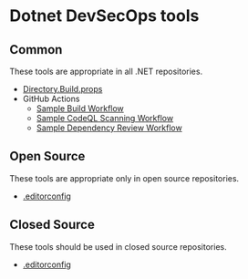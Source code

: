 # Dotnet DevSecOps tools

## Common

These tools are appropriate in all .NET repositories.

* [Directory.Build.props](common/Directory.Build.props)
* GitHub Actions
  * [Sample Build Workflow](common/sample-build-workflow.yml)
  * [Sample CodeQL Scanning Workflow](common/sample-codeql-workflow.yml)
  * [Sample Dependency Review Workflow](../common/sample-dependencies-workflow.ymik)

## Open Source

These tools are appropriate only in open source repositories.

* [.editorconfig](open/.editorconfig)

## Closed Source

These tools should be used in closed source repositories.

* [.editorconfig](closed/.editorconfig)
